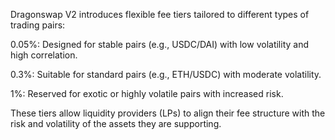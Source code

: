 

Dragonswap V2 introduces flexible fee tiers tailored to different types of trading pairs:





0.05%: Designed for stable pairs (e.g., USDC/DAI) with low volatility and high correlation.



0.3%: Suitable for standard pairs (e.g., ETH/USDC) with moderate volatility.



1%: Reserved for exotic or highly volatile pairs with increased risk.

These tiers allow liquidity providers (LPs) to align their fee structure with the risk and volatility of the assets they are supporting.
